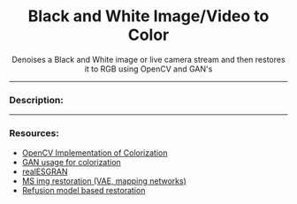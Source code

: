 <h1 align="center">
Black and White Image/Video to Color
</h1>
<p align="center">
Denoises a Black and White image or live camera stream and then restores it to RGB using OpenCV and GAN's
</p>
<hr/>

### Description:

<hr/>

### Resources:

- [OpenCV Implementation of Colorization](https://github.com/dhananjayan-r/Colorizer)
- [GAN usage for colorization](https://github.com/emilwallner/Coloring-greyscale-images)
- [realESGRAN](https://github.com/xinntao/Real-ESRGAN)
- [MS img restoration (VAE, mapping networks)](https://github.com/topics/old-photo-restoration)
- [Refusion model based restoration](https://github.com/Algolzw/image-restoration-sde)

